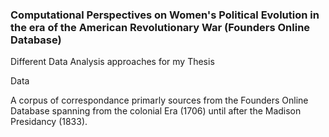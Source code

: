 ### Computational Perspectives on Women's Political Evolution in the era of the American Revolutionary War (Founders Online Database)
Different Data Analysis approaches for my Thesis

Data

A corpus of correspondance primarly sources from the Founders Online Database spanning from the colonial Era (1706) until after the Madison Presidancy (1833).
